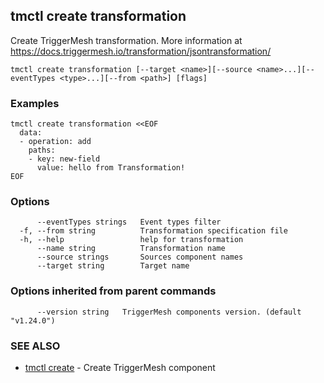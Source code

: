 ## tmctl create transformation

Create TriggerMesh transformation. More information at https://docs.triggermesh.io/transformation/jsontransformation/

```
tmctl create transformation [--target <name>][--source <name>...][--eventTypes <type>...][--from <path>] [flags]
```

### Examples

```
tmctl create transformation <<EOF
  data:
  - operation: add
    paths:
    - key: new-field
      value: hello from Transformation!
EOF
```

### Options

```
      --eventTypes strings   Event types filter
  -f, --from string          Transformation specification file
  -h, --help                 help for transformation
      --name string          Transformation name
      --source strings       Sources component names
      --target string        Target name
```

### Options inherited from parent commands

```
      --version string   TriggerMesh components version. (default "v1.24.0")
```

### SEE ALSO

* [tmctl create](tmctl_create.md)	 - Create TriggerMesh component

